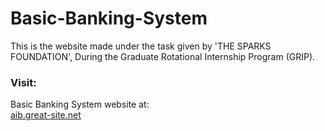 # Basic-Banking-System
This is the website made under the task given by 'THE SPARKS FOUNDATION', During the Graduate Rotational Internship Program (GRIP).


<h3>Visit:</h3>

Basic Banking System website at:<br>
<a href="aib.great-site.net" target="_blank">aib.great-site.net</a>
